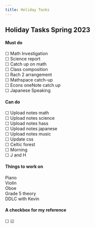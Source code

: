 ```yaml
---
title: Holiday Tasks
---
```


## Holiday Tasks Spring 2023
#### Must do
☐ Math Investigation  
☐ Science report  
☐ Catch up on math  
☐ Class composition  
☐ Rach 2 arrangement  
☐ Mathspace catch-up  
☐ Econs oneNote catch up  
☐ Japanese Speaking

#### Can do
☐ Upload notes math  
☐ Upload notes science  
☐ Upload notes hass  
☐ Upload notes japanese  
☐ Upload notes music  
☐ Update css  
☐ Celtic forest  
☐ Morning  
☐ J and H

#### Things to work on
Piano  
Violin  
Oboe  
Grade 5 theory  
DDLC with Kevin

#### A checkbox for my reference
☐ ☑
